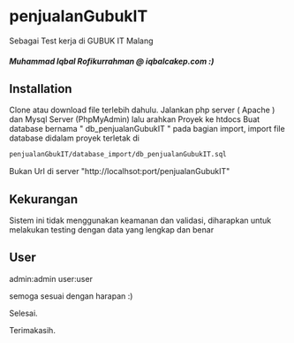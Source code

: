 # penjualanGubukIT
Sebagai Test kerja di GUBUK IT Malang

##### Muhammad Iqbal Rofikurrahman @ iqbalcakep.com :)
## Installation

Clone atau download file terlebih dahulu.
Jalankan php server ( Apache ) dan Mysql Server (PhpMyAdmin) lalu arahkan Proyek ke htdocs
Buat database bernama " db_penjualanGubukIT " 
pada bagian import, import file database didalam proyek 
terletak di
```bash
penjualanGbukIT/database_import/db_penjualanGubukIT.sql
```
Bukan Url di server "http://localhsot:port/penjualanGubukIT"

## Kekurangan

Sistem ini tidak menggunakan keamanan dan validasi, diharapkan untuk melakukan testing dengan data yang lengkap dan benar

## User
 
 admin:admin
 user:user
 
semoga sesuai dengan harapan :) 

Selesai.

Terimakasih.
